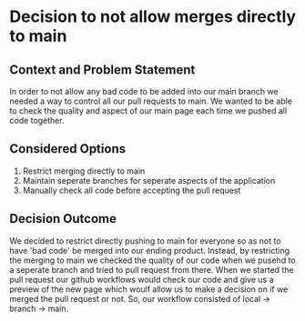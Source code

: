 # Decision to not allow merges directly to main

## Context and Problem Statement
In order to not allow any bad code to be added into our main branch we needed a way to control all our pull requests to main. We wanted to be able to check the quality and aspect of our main page each time we pushed all code together. 
## Considered Options
1. Restrict merging directly to main
2. Maintain seperate branches for seperate aspects of the application
3. Manually check all code before accepting the pull request
## Decision Outcome
We decided to restrict directly pushing to main for everyone so as not to have 'bad code' be merged into our ending product. Instead, by restricting the merging to main we checked the quality of our code when we pusehd to a seperate branch and tried to pull request from there. When we started the pull request our github workflows would check our code and give us a preview of the new page which woulf allow us to make a decision on if we merged the pull request or not. So, our workflow consisted of local -> branch -> main. 